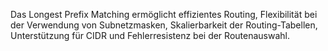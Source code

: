 Das Longest Prefix Matching ermöglicht effizientes Routing, Flexibilität bei der Verwendung von Subnetzmasken, Skalierbarkeit der Routing-Tabellen, Unterstützung für CIDR und Fehlerresistenz bei der Routenauswahl.